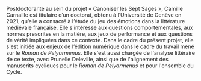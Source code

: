 Postdoctorante au sein du projet « Canoniser les Sept Sages », Camille Carnaille
                  est titulaire d’un doctorat, obtenu à l’Université de Genève en 2021, qu’elle a
                  consacré à l’étude du jeu des émotions dans la littérature médiévale française.
                  Elle s'intéresse aux questions comportementales, aux normes prescrites en la
                  matière, aux jeux de performance et aux questions de vérité impliquées dans ce
                  contexte. Dans le cadre du présent projet, elle s'est initiée aux enjeux de
                  l’édition numérique dans le cadre du travail mené sur le *Roman
                     de Pelyarmenus*<!-- Link to Edition -->. Elle s'est aussi chargée de
                  l'analyse littéraire de ce texte<!-- Link to Résumé et étude littéraire-->, avec
                  Prunelle Deleville, ainsi que de l'alignement des manuscrits cycliques pour le *Roman de Pelyarmenus*<!-- Link to 
            Alignement_Pelyarmenus--> et pour l'ensemble du
                  Cycle<!-- Link to Alignement_C7S -->. 